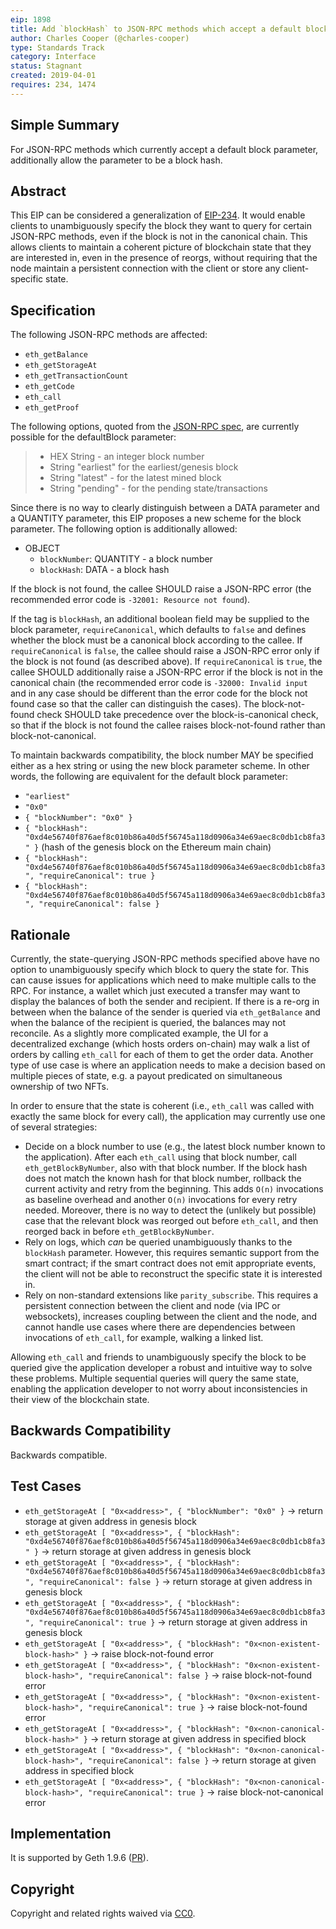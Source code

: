 ```yaml
---
eip: 1898
title: Add `blockHash` to JSON-RPC methods which accept a default block parameter.
author: Charles Cooper (@charles-cooper)
type: Standards Track
category: Interface
status: Stagnant
created: 2019-04-01
requires: 234, 1474
---
```


## Simple Summary

For JSON-RPC methods which currently accept a default block parameter, additionally allow the parameter to be a block hash.

## Abstract

This EIP can be considered a generalization of [EIP-234](./eip-234.md). It would enable clients to unambiguously specify the block they want to query for certain JSON-RPC methods, even if the block is not in the canonical chain. This allows clients to maintain a coherent picture of blockchain state that they are interested in, even in the presence of reorgs, without requiring that the node maintain a persistent connection with the client or store any client-specific state.

## Specification

The following JSON-RPC methods are affected:
- `eth_getBalance`
- `eth_getStorageAt`
- `eth_getTransactionCount`
- `eth_getCode`
- `eth_call`
- `eth_getProof`

The following options, quoted from the [JSON-RPC spec](https://github.com/ethereum/wiki/wiki/JSON-RPC#the-default-block-parameter), are currently possible for the defaultBlock parameter:
> - HEX String - an integer block number
> - String "earliest" for the earliest/genesis block
> - String "latest" - for the latest mined block
> - String "pending" - for the pending state/transactions

Since there is no way to clearly distinguish between a DATA parameter and a QUANTITY parameter, this EIP proposes a new scheme for the block parameter. The following option is additionally allowed:
- OBJECT
  - `blockNumber`: QUANTITY - a block number
  - `blockHash`: DATA - a block hash

If the block is not found, the callee SHOULD raise a JSON-RPC error (the recommended error code is `-32001: Resource not found`).

If the tag is `blockHash`, an additional boolean field may be supplied to the block parameter, `requireCanonical`, which defaults to `false` and defines whether the block must be a canonical block according to the callee. If `requireCanonical` is `false`, the callee should raise a JSON-RPC error only if the block is not found (as described above). If `requireCanonical` is `true`, the callee SHOULD additionally raise a JSON-RPC error if the block is not in the canonical chain (the recommended error code is `-32000: Invalid input` and in any case should be different than the error code for the block not found case so that the caller can distinguish the cases). The block-not-found check SHOULD take precedence over the block-is-canonical check, so that if the block is not found the callee raises block-not-found rather than block-not-canonical.

To maintain backwards compatibility, the block number MAY be specified either as a hex string or using the new block parameter scheme. In other words, the following are equivalent for the default block parameter:
- `"earliest"`
- `"0x0"`
- `{ "blockNumber": "0x0" }`
- `{ "blockHash": "0xd4e56740f876aef8c010b86a40d5f56745a118d0906a34e69aec8c0db1cb8fa3" }` (hash of the genesis block on the Ethereum main chain)
- `{ "blockHash": "0xd4e56740f876aef8c010b86a40d5f56745a118d0906a34e69aec8c0db1cb8fa3", "requireCanonical": true }`
- `{ "blockHash": "0xd4e56740f876aef8c010b86a40d5f56745a118d0906a34e69aec8c0db1cb8fa3", "requireCanonical": false }`

## Rationale

Currently, the state-querying JSON-RPC methods specified above have no option to unambiguously specify which block to query the state for. This can cause issues for applications which need to make multiple calls to the RPC. For instance, a wallet which just executed a transfer may want to display the balances of both the sender and recipient. If there is a re-org in between when the balance of the sender is queried via `eth_getBalance` and when the balance of the recipient is queried, the balances may not reconcile. As a slightly more complicated example, the UI for a decentralized exchange (which hosts orders on-chain) may walk a list of orders by calling `eth_call` for each of them to get the order data. Another type of use case is where an application needs to make a decision based on multiple pieces of state, e.g. a payout predicated on simultaneous ownership of two NFTs.

In order to ensure that the state is coherent (i.e., `eth_call` was called with exactly the same block for every call), the application may currently use one of several strategies:
- Decide on a block number to use (e.g., the latest block number known to the application). After each `eth_call` using that block number, call `eth_getBlockByNumber`, also with that block number. If the block hash does not match the known hash for that block number, rollback the current activity and retry from the beginning. This adds `O(n)` invocations as baseline overhead and another `O(n)` invocations for every retry needed. Moreover, there is no way to detect the (unlikely but possible) case that the relevant block was reorged out before `eth_call`, and then reorged back in before `eth_getBlockByNumber`.
- Rely on logs, which *can* be queried unambiguously thanks to the `blockHash` parameter. However, this requires semantic support from the smart contract; if the smart contract does not emit appropriate events, the client will not be able to reconstruct the specific state it is interested in.
- Rely on non-standard extensions like `parity_subscribe`. This requires a persistent connection between the client and node (via IPC or websockets), increases coupling between the client and the node, and cannot handle use cases where there are dependencies between invocations of `eth_call`, for example, walking a linked list.

Allowing `eth_call` and friends to unambiguously specify the block to be queried give the application developer a robust and intuitive way to solve these problems. Multiple sequential queries will query the same state, enabling the application developer to not worry about inconsistencies in their view of the blockchain state.

## Backwards Compatibility

Backwards compatible.

## Test Cases

- `eth_getStorageAt [ "0x<address>", { "blockNumber": "0x0" }` -> return storage at given address in genesis block
- `eth_getStorageAt [ "0x<address>", { "blockHash": "0xd4e56740f876aef8c010b86a40d5f56745a118d0906a34e69aec8c0db1cb8fa3" }` -> return storage at given address in genesis block
- `eth_getStorageAt [ "0x<address>", { "blockHash": "0xd4e56740f876aef8c010b86a40d5f56745a118d0906a34e69aec8c0db1cb8fa3", "requireCanonical": false }` -> return storage at given address in genesis block
- `eth_getStorageAt [ "0x<address>", { "blockHash": "0xd4e56740f876aef8c010b86a40d5f56745a118d0906a34e69aec8c0db1cb8fa3", "requireCanonical": true }` -> return storage at given address in genesis block
- `eth_getStorageAt [ "0x<address>", { "blockHash": "0x<non-existent-block-hash>" }` -> raise block-not-found error
- `eth_getStorageAt [ "0x<address>", { "blockHash": "0x<non-existent-block-hash>", "requireCanonical": false }` -> raise block-not-found error
- `eth_getStorageAt [ "0x<address>", { "blockHash": "0x<non-existent-block-hash>", "requireCanonical": true }` -> raise block-not-found error
- `eth_getStorageAt [ "0x<address>", { "blockHash": "0x<non-canonical-block-hash>" }` -> return storage at given address in specified block
- `eth_getStorageAt [ "0x<address>", { "blockHash": "0x<non-canonical-block-hash>", "requireCanonical": false }` -> return storage at given address in specified block
- `eth_getStorageAt [ "0x<address>", { "blockHash": "0x<non-canonical-block-hash>", "requireCanonical": true }` -> raise block-not-canonical error

## Implementation

It is supported by Geth 1.9.6 ([PR](https://github.com/ethereum/go-ethereum/pull/19491)).

## Copyright

Copyright and related rights waived via [CC0](../CC0.md).
